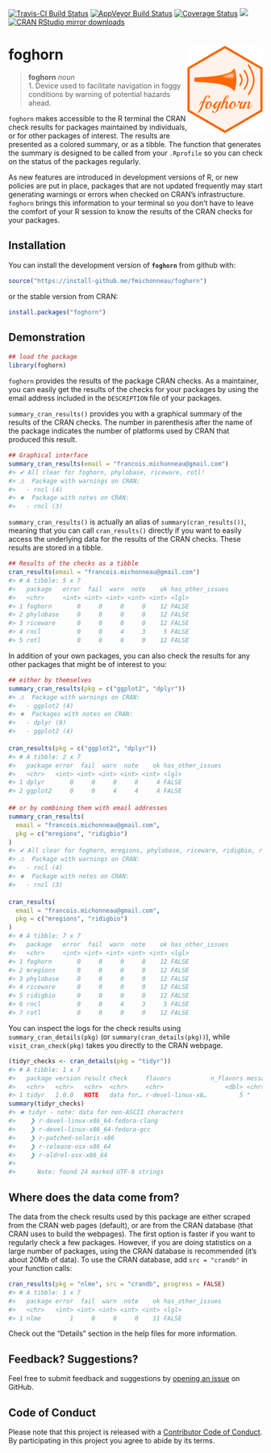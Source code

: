 
<!-- README.md is generated from README.Rmd. Please edit that file -->

[![Travis-CI Build
Status](https://travis-ci.org/fmichonneau/foghorn.svg?branch=master)](https://travis-ci.org/fmichonneau/foghorn)
[![AppVeyor Build
Status](https://ci.appveyor.com/api/projects/status/github/fmichonneau/foghorn?branch=master&svg=true)](https://ci.appveyor.com/project/fmichonneau/foghorn)
[![Coverage
Status](https://img.shields.io/codecov/c/github/fmichonneau/foghorn/master.svg)](https://codecov.io/github/fmichonneau/foghorn?branch=master)
[![](http://www.r-pkg.org/badges/version/foghorn)](http://www.r-pkg.org/pkg/foghorn)
[![CRAN RStudio mirror
downloads](http://cranlogs.r-pkg.org/badges/foghorn)](http://www.r-pkg.org/pkg/foghorn)

# foghorn <img src="man/figures/logo.png" align="right" />

> **foghorn** *noun* <br> 1. Device used to facilitate navigation in
> foggy conditions by warning of potential hazards ahead.

`foghorn` makes accessible to the R terminal the CRAN check results for
packages maintained by individuals, or for other packages of interest.
The results are presented as a colored summary, or as a tibble. The
function that generates the summary is designed to be called from your
`.Rprofile` so you can check on the status of the packages regularly.

As new features are introduced in development versions of R, or new
policies are put in place, packages that are not updated frequently may
start generating warnings or errors when checked on CRAN’s
infrastructure. `foghorn` brings this information to your terminal so
you don’t have to leave the comfort of your R session to know the
results of the CRAN checks for your packages.

## Installation

You can install the development version of **`foghorn`** from github
with:

``` r
source("https://install-github.me/fmichonneau/foghorn")
```

or the stable version from CRAN:

``` r
install.packages("foghorn")
```

## Demonstration

``` r
## load the package
library(foghorn)
```

`foghorn` provides the results of the package CRAN checks. As a
maintainer, you can easily get the results of the checks for your
packages by using the email address included in the `DESCRIPTION` file
of your packages.

`summary_cran_results()` provides you with a graphical summary of the
results of the CRAN checks. The number in parenthesis after the name of
the package indicates the number of platforms used by CRAN that produced
this result.

``` r
## Graphical interface
summary_cran_results(email = "francois.michonneau@gmail.com")
#> ✔ All clear for foghorn, phylobase, riceware, rotl!
#> ⚠  Package with warnings on CRAN: 
#>   - rncl (4)
#> ★  Package with notes on CRAN: 
#>   - rncl (3)
```

`summary_cran_results()` is actually an alias of
`summary(cran_results())`, meaning that you can call `cran_results()`
directly if you want to easily access the underlying data for the
results of the CRAN checks. These results are stored in a tibble.

``` r
## Results of the checks as a tibble
cran_results(email = "francois.michonneau@gmail.com")
#> # A tibble: 5 x 7
#>   package   error  fail  warn  note    ok has_other_issues
#>   <chr>     <int> <int> <int> <int> <int> <lgl>           
#> 1 foghorn       0     0     0     0    12 FALSE           
#> 2 phylobase     0     0     0     0    12 FALSE           
#> 3 riceware      0     0     0     0    12 FALSE           
#> 4 rncl          0     0     4     3     5 FALSE           
#> 5 rotl          0     0     0     0    12 FALSE
```

In addition of your own packages, you can also check the results for any
other packages that might be of interest to you:

``` r
## either by themselves
summary_cran_results(pkg = c("ggplot2", "dplyr"))
#> ⚠  Package with warnings on CRAN: 
#>   - ggplot2 (4)
#> ★  Packages with notes on CRAN: 
#>   - dplyr (8)
#>   - ggplot2 (4)

cran_results(pkg = c("ggplot2", "dplyr"))
#> # A tibble: 2 x 7
#>   package error  fail  warn  note    ok has_other_issues
#>   <chr>   <int> <int> <int> <int> <int> <lgl>           
#> 1 dplyr       0     0     0     8     4 FALSE           
#> 2 ggplot2     0     0     4     4     4 FALSE

## or by combining them with email addresses
summary_cran_results(
  email = "francois.michonneau@gmail.com",
  pkg = c("mregions", "ridigbio")
)
#> ✔ All clear for foghorn, mregions, phylobase, riceware, ridigbio, rotl!
#> ⚠  Package with warnings on CRAN: 
#>   - rncl (4)
#> ★  Package with notes on CRAN: 
#>   - rncl (3)

cran_results(
  email = "francois.michonneau@gmail.com",
  pkg = c("mregions", "ridigbio")
)
#> # A tibble: 7 x 7
#>   package   error  fail  warn  note    ok has_other_issues
#>   <chr>     <int> <int> <int> <int> <int> <lgl>           
#> 1 foghorn       0     0     0     0    12 FALSE           
#> 2 mregions      0     0     0     0    12 FALSE           
#> 3 phylobase     0     0     0     0    12 FALSE           
#> 4 riceware      0     0     0     0    12 FALSE           
#> 5 ridigbio      0     0     0     0    12 FALSE           
#> 6 rncl          0     0     4     3     5 FALSE           
#> 7 rotl          0     0     0     0    12 FALSE
```

You can inspect the logs for the check results using
`summary_cran_details(pkg)` (or `summary(cran_details(pkg))`), while
`visit_cran_check(pkg)` takes you directly to the CRAN webpage.

``` r
(tidyr_checks <- cran_details(pkg = "tidyr"))
#> # A tibble: 1 x 7
#>   package version result check     flavors           n_flavors message     
#>   <chr>   <chr>   <chr>  <chr>     <chr>                 <dbl> <chr>       
#> 1 tidyr   1.0.0   NOTE   data for… r-devel-linux-x8…         5 "     Note:…
summary(tidyr_checks)
#> ★ tidyr - note: data for non-ASCII characters
#>    ❯ r-devel-linux-x86_64-fedora-clang 
#>    ❯ r-devel-linux-x86_64-fedora-gcc 
#>    ❯ r-patched-solaris-x86 
#>    ❯ r-release-osx-x86_64 
#>    ❯ r-oldrel-osx-x86_64 
#> 
#>      Note: found 24 marked UTF-8 strings
```

## Where does the data come from?

The data from the check results used by this package are either scraped
from the CRAN web pages (default), or are from the CRAN database (that
CRAN uses to build the webpages). The first option is faster if you want
to regularly check a few packages. However, if you are doing statistics
on a large number of packages, using the CRAN database is recommended
(it’s about 20Mb of data). To use the CRAN database, add `src =
"crandb"` in your function calls:

``` r
cran_results(pkg = "nlme", src = "crandb", progress = FALSE)
#> # A tibble: 1 x 7
#>   package error  fail  warn  note    ok has_other_issues
#>   <chr>   <int> <int> <int> <int> <int> <lgl>           
#> 1 nlme        1     0     0     0    11 FALSE
```

Check out the “Details” section in the help files for more information.

## Feedback? Suggestions?

Feel free to submit feedback and suggestions by [opening an
issue](https://github.com/fmichonneau/foghorn/issues/new) on GitHub.

## Code of Conduct

Please note that this project is released with a [Contributor Code of
Conduct](https://fmichonneau.github.io/foghorn/CODE_OF_CONDUCT.html). By
participating in this project you agree to abide by its terms.
